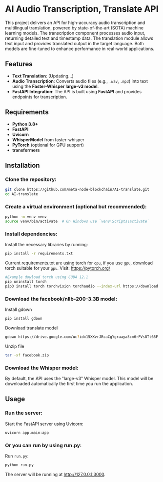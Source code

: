 # AI Audio Transcription, Translate API

This project delivers an API for high-accuracy audio transcription and multilingual translation, powered by state-of-the-art (SOTA) machine learning models. The transcription component processes audio input, returning detailed text and timestamp data. The translation module allows text input and provides translated output in the target language. Both models are fine-tuned to enhance performance in real-world applications.

## Features

- **Text Translation**: (Updating...)
- **Audio Transcription**: Converts audio files (e.g., `.wav`, `.mp3`) into text using the **Faster-Whisper large-v3 model**.
- **FastAPI Integration**: The API is built using **FastAPI** and provides endpoints for transcription.

## Requirements

- **Python 3.8+**
- **FastAPI**
- **Uvicorn**
- **WhisperModel** from faster-whisper
- **PyTorch** (optional for GPU support)
- **transformers**

## Installation

### Clone the repository:

```bash
git clone https://github.com/meta-node-blockchain/AI-translate.git
cd AI-translate
```

### Create a virtual environment (optional but recommended):

```bash
python -m venv venv
source venv/bin/activate  # On Windows use `venv\Scripts\activate`
```
### Install dependencies:

Install the necessary libraries by running:

```bash
pip install -r requirements.txt
```
Current requirements.txt are using torch for `cpu`, if you use `gpu`, download torch suitable for your `gpu`. Visit: https://pytorch.org/
```bash
#Example dowload torch using CUDA 12.1
pip uninstall torch
pip3 install torch torchvision torchaudio --index-url https://download.pytorch.org/whl/cu121
```

### Download the facebook/nllb-200-3.3B model:
Install gdown 
```bash
pip install gdown
```
Download translate model
```bash
gdown https://drive.google.com/uc?id=15XXvrJRcaCgYgraaya3cm6rPVs8Tt65F
```
Unzip file 
```bash
tar -xf facebook.zip
```

### Download the Whisper model:
By default, the API uses the "large-v3" Whisper model. This model will be downloaded automatically the first time you run the application.

## Usage

### Run the server:

Start the FastAPI server using Uvicorn:

```bash
uvicorn app.main:app 
```

### Or you can run by using run.py:

Run `run.py`:

```bash
python run.py
```
The server will be running at http://127.0.0.1:3000.
